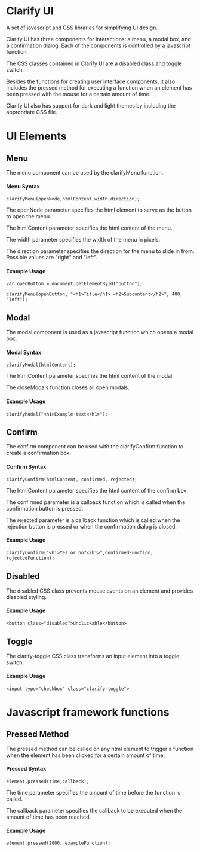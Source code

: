 # Clarify UI #
A set of javascript and CSS libraries for simplifying UI design.

Clarify UI has three components for interactions: a menu, a modal box, and a confirmation dialog. Each of the components is controlled by a javascript function.

The CSS classes contained in Clarify UI are a disabled class and toggle switch.

Besides the functions for creating user interface components, it also includes the pressed method for executing a function when an element has been pressed with the mouse for a certain amount of time.

Clarify UI also has support for dark and light themes by including the appropriate CSS file.


# UI Elements #


## Menu ##

The menu component can be used by the clarifyMenu function.

#### Menu Syntax ####

    clarifyMenu(openNode,htmlContent,width,direction);
    
The openNode parameter specifies the html element to serve as the button to open the menu.

The htmlContent parameter specifies the html content of the menu.

The width parameter specifies the width of the menu in pixels.

The direction parameter specifies the direction for the menu to slide in from. Possible values are "right" and "left".

#### Example Usage ####

    var openButton = document.getElementById("button");
    
    clarifyMenu(openButton, "<h1>Title</h1> <h2>Subcontent</h2>", 400, "left");
    
## Modal ##

The modal component is used as a javascript function which opens a modal box.

#### Modal Syntax ####

    clarifyModal(htmlContent);

The htmlContent parameter specifies the html content of the modal.

The closeModals function closes all open modals.

#### Example Usage ####

    clarifyModal("<h1>Example text</h1>");

## Confirm ##

The confirm component can be used with the clarifyConfirm function to create a confirmation box.

#### Confirm Syntax ####

    clarifyConfirm(htmlContent, confirmed, rejected);
    
The htmlContent parameter specifies the html content of the confirm box.

The confirmed parameter is a callback function which is called when the confirmation button is pressed.

The rejected parameter is a callback function which is called when the rejection button is pressed or when the confirmation dialog is closed.

#### Example Usage ####

    clarifyConfirm("<h1>Yes or no?</h1>",confirmedFunction, rejectedFunction);

## Disabled ##

The disabled CSS class prevents mouse events on an element and provides disabled styling.

#### Example Usage ####

    <button class="disabled">Unclickable</button>


## Toggle ##

The clarify-toggle CSS class transforms an input element into a toggle switch.

#### Example Usage ####

    <input type="checkbox" class="clarify-toggle"> 


# Javascript framework functions #


## Pressed Method ##

The pressed method can be called on any html element to trigger a function when the element has been clicked for a certain amount of time.

#### Pressed Syntax ####

    element.pressed(time,callback);
    
The time parameter specifies the amount of time before the function is called.

The callback parameter specifies the callback to be executed when the amount of time has been reached.

#### Example Usage ####

    element.pressed(2000, exampleFunction);
